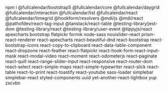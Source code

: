 npm i @fullcalendar/bootstrap5 @fullcalendar/core @fullcalendar/daygrid @fullcalendar/interaction @fullcalendar/list @fullcalendar/react @fullcalendar/timegrid @hookform/resolvers @mdi/js @mdi/react @pathofdev/react-tag-input @tanstack/react-table @testing-library/jest-dom @testing-library/react @testing-library/user-event @tippyjs/react apexcharts bootstrap flatpickr formik node-sass nouislider-react prism-react-renderer react-apexcharts react-beautiful-dnd react-bootstrap react-bootstrap-icons react-copy-to-clipboard react-data-table-component react-dropzone react-feather react-flatpickr react-hook-form react-input-mask react-modal-video react-moment react-odometerjs react-paginate react-quill react-range-slider-input react-responsive react-router-dom react-select react-simple-maps react-simple-typewriter react-slick react-table react-to-print react-toastify react-youtube sass-loader simplebar simplebar-react styled-components uuid yet-another-react-lightbox yup zxcvbn